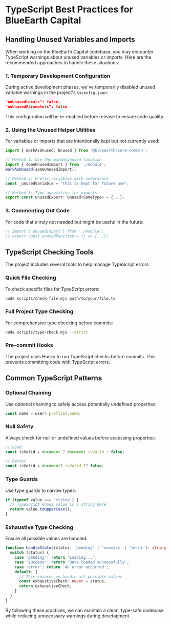 # TypeScript Best Practices for BlueEarth Capital

## Handling Unused Variables and Imports

When working on the BlueEarth Capital codebase, you may encounter TypeScript warnings about unused variables or imports. Here are the recommended approaches to handle these situations:

### 1. Temporary Development Configuration

During active development phases, we've temporarily disabled unused variable warnings in the project's `tsconfig.json`:

```json
"noUnusedLocals": false,
"noUnusedParameters": false
```

This configuration will be re-enabled before release to ensure code quality.

### 2. Using the Unused Helper Utilities

For variables or imports that are intentionally kept but not currently used:

```typescript
import { markAsUnused, Unused } from '@blueearth/core-common';

// Method 1: Use the markAsUnused function
import { someUnusedImport } from './module';
markAsUnused(someUnusedImport);

// Method 2: Prefix variables with underscore
const _unusedVariable = 'This is kept for future use';

// Method 3: Type annotation for exports
export const unusedExport: Unused<SomeType> = {...};
```

### 3. Commenting Out Code

For code that's truly not needed but might be useful in the future:

```typescript
// import { unusedImport } from './module';
// export const unusedFunction = () => {...};
```

## TypeScript Checking Tools

The project includes several tools to help manage TypeScript errors:

### Quick File Checking

To check specific files for TypeScript errors:

```bash
node scripts/check-file.mjs path/to/your/file.ts
```

### Full Project Type Checking

For comprehensive type checking before commits:

```bash
node scripts/type-check.mjs --strict
```

### Pre-commit Hooks

The project uses Husky to run TypeScript checks before commits. This prevents committing code with TypeScript errors.

## Common TypeScript Patterns

### Optional Chaining

Use optional chaining to safely access potentially undefined properties:

```typescript
const name = user?.profile?.name;
```

### Null Safety

Always check for null or undefined values before accessing properties:

```typescript
// Good
const isValid = document ? document.isValid : false;

// Better
const isValid = document?.isValid ?? false;
```

### Type Guards

Use type guards to narrow types:

```typescript
if (typeof value === 'string') {
  // TypeScript knows value is a string here
  return value.toUpperCase();
}
```

### Exhaustive Type Checking

Ensure all possible values are handled:

```typescript
function handleStatus(status: 'pending' | 'success' | 'error'): string {
  switch (status) {
    case 'pending': return 'Loading...';
    case 'success': return 'Data loaded successfully';
    case 'error': return 'An error occurred';
    default: {
      // This ensures we handle all possible values
      const exhaustiveCheck: never = status;
      return exhaustiveCheck;
    }
  }
}
```

By following these practices, we can maintain a clean, type-safe codebase while reducing unnecessary warnings during development.